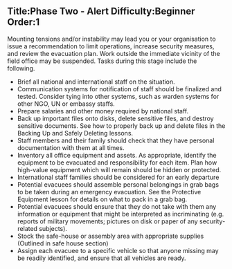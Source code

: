 Title:Phase Two  - Alert
Difficulty:Beginner
Order:1
---
Mounting tensions and/or instability may lead you or your organisation to issue a recommendation to limit operations, increase security measures, and review the evacuation plan.  Work outside the immediate vicinity of the field office may be suspended.  Tasks during this stage include the following.

*   Brief all national and international staff on the situation.
*   Communication systems for notification of staff should be finalized and tested.  Consider tying into other systems, such as warden systems for other NGO, UN or embassy staffs.
*   Prepare salaries and other money required by national staff.
*   Back up important files onto disks, delete sensitive files, and destroy sensitive documents.  See how to properly back up and delete files in the Backing Up and Safely Deleting lessons.
*   Staff members and their family should check that they have personal documentation with them at all times.
*   Inventory all office equipment and assets.  As appropriate, identify the equipment to be evacuated and responsibility for each item.  Plan how high-value equipment which will remain should be hidden or protected.
*   International staff families should be considered for an early departure
*   Potential evacuees should assemble personal belongings in grab bags to be taken during an emergency evacuation. See the Protective Equipment lesson for details on what to pack in a grab bag.
*   Potential evacuees should ensure that they do not take with them any information or equipment that might be interpreted as incriminating (e.g. reports of military movements; pictures on disk or paper of any security-related subjects).
*   Stock the safe-house or assembly area with appropriate supplies (Outlined in safe house section)
*   Assign each evacuee to a specific vehicle so that anyone missing may be readily identified, and ensure that all vehicles are ready.